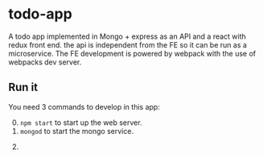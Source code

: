 # todo-app

A todo app implemented in Mongo + express as an API and a react with redux front end. the api is independent from the FE so it can be run as a microservice. The FE development is powered by webpack with the use of webpacks dev server. 

## Run it
You need 3 commands to develop in this app:

0. ```npm start``` to start up the web server. 
0. ```mongod``` to start the mongo service. 
0. ```npm run "api" to start the api
